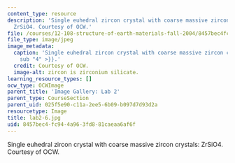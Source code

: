 ```yaml
---
content_type: resource
description: 'Single euhedral zircon crystal with coarse massive zircon crystals:
  ZrSiO4. Courtesy of OCW.'
file: /courses/12-108-structure-of-earth-materials-fall-2004/8457bec4fc944a963fd881caeaa6af6f_lab2-6.jpg
file_type: image/jpeg
image_metadata:
  caption: 'Single euhedral zircon crystal with coarse massive zircon crystals: ZrSiO{{<
    sub "4" >}}.'
  credit: Courtesy of OCW.
  image-alt: zircon is zirconium silicate.
learning_resource_types: []
ocw_type: OCWImage
parent_title: 'Image Gallery: Lab 2'
parent_type: CourseSection
parent_uid: 025f5e90-c11a-2ee5-6b09-b097d7d93d2a
resourcetype: Image
title: lab2-6.jpg
uid: 8457bec4-fc94-4a96-3fd8-81caeaa6af6f
---
```

Single euhedral zircon crystal with coarse massive zircon crystals: ZrSiO4. Courtesy of OCW.


